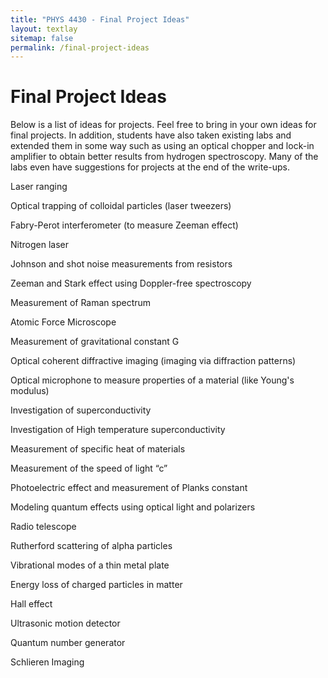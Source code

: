 ```yaml
---
title: "PHYS 4430 - Final Project Ideas"
layout: textlay
sitemap: false
permalink: /final-project-ideas
---
```


# Final Project Ideas

Below is a list of ideas for projects. Feel free to bring in your own ideas for final projects. In addition, students have also taken existing labs and extended them in some way such as using an optical chopper and lock-in amplifier to obtain better results from hydrogen spectroscopy. Many of the labs even have suggestions for projects at the end of the write-ups.

Laser ranging

Optical trapping of colloidal particles (laser tweezers)

Fabry-Perot interferometer (to measure Zeeman effect)

Nitrogen laser

Johnson and shot noise measurements from resistors

Zeeman and Stark effect using Doppler-free spectroscopy

Measurement of Raman spectrum

Atomic Force Microscope

Measurement of gravitational constant G

Optical coherent diffractive imaging (imaging via diffraction patterns)

Optical microphone to measure properties of a material (like Young's modulus)

Investigation of superconductivity

Investigation of High temperature superconductivity

Measurement of specific heat of materials

Measurement of the speed of light “c”

Photoelectric effect and measurement of Planks constant

Modeling quantum effects using optical light and polarizers

Radio telescope

Rutherford scattering of alpha particles

Vibrational modes of a thin metal plate

Energy loss of charged particles in matter

Hall effect

Ultrasonic motion detector

Quantum number generator

Schlieren Imaging
